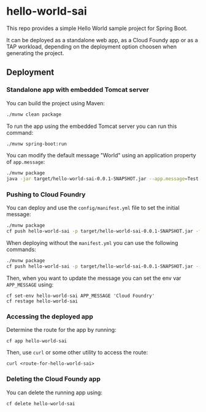 # hello-world-sai

This repo provides a simple Hello World sample project for Spring Boot.

It can be deployed as a standalone web app, as a Cloud Foundy app or as a TAP workload, depending on the deployment option choosen when generating the project.

## Deployment

### Standalone app with embedded Tomcat server

You can build the project using Maven:

```bash
./mvnw clean package
```

To run the app using the embedded Tomcat server you can run this command:

```bash
./mvnw spring-boot:run
```

You can modify the default message "World" using an application property of `app.message`:

```bash
./mvnw package  
java -jar target/hello-world-sai-0.0.1-SNAPSHOT.jar --app.message=Test
```

### Pushing to Cloud Foundry

You can deploy and use the `config/manifest.yml` file to set the initial message:

```bash
./mvnw package  
cf push hello-world-sai -p target/hello-world-sai-0.0.1-SNAPSHOT.jar -f config/manifest.yml --random-route
```

When deploying without the `manifest.yml` you can use the following commands:

```bash
./mvnw package  
cf push hello-world-sai -p target/hello-world-sai-0.0.1-SNAPSHOT.jar --random-route
```

Then, when you want to update the message you can set the env var `APP_MESSAGE` using:

```
cf set-env hello-world-sai APP_MESSAGE 'Cloud Foundry'
cf restage hello-world-sai
```

### Accessing the deployed app

Determine the route for the app by running:

```
cf app hello-world-sai
```

Then, use `curl` or some other utility to access the route:

```
curl <route-for-hello-world-sai>
```

### Deleting the Cloud Foundy app

You can delete the running app using:

```
cf delete hello-world-sai
```
